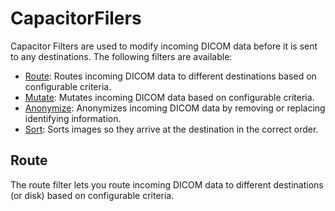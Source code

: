 # CapacitorFilers

Capacitor Filters are used to modify incoming DICOM data before it is sent to any destinations.  The following filters are available:

- [Route](/dicom-capacitor/filters/route): Routes incoming DICOM data to different destinations based on configurable criteria.
- [Mutate](/dicom-capacitor/filters/mutate): Mutates incoming DICOM data based on configurable criteria.
- [Anonymize](/dicom-capacitor/filters/anonymize): Anonymizes incoming DICOM data by removing or replacing identifying information.
- [Sort](/dicom-capacitor/filters/sort): Sorts images so they arrive at the destination in the correct order.

## Route

The route filter lets you route incoming DICOM data to different destinations (or disk) based on configurable criteria.
